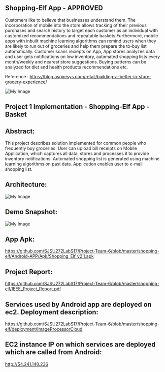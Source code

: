 
## Shopping-Elf App - APPROVED

Customers like to believe that businesses understand them. The incorporation of mobile into the store allows tracking of their previous purchases and search history to target each customer as an individual with customized recommendations and repeatable baskets.Furthermore, mobile apps with inbuilt machine learning algorithms can remind users when they are likely to run out of groceries and help them prepare the to-buy list automatically.
Customer scans reciepts on App, App stores analyzes data and user gets notifications on low inventory, automated shopping lists every month/weekly and nearest store suggestions. Buying patterns can be analyzed for diet and health products recommendations etc.
 
Reference : https://blog.aspiresys.com/retail/building-a-better-in-store-grocery-experience/ 
 
![My Image](https://github.com/SJSU272LabS17/Project-Team-6/blob/master/Prestore.png)

## Project 1 Implementation - Shopping-Elf App - Basket

## Abstract: 

This project describes solution implemented for common people who frequently buy groceries. User can upload bill receipts on
Mobile Application, which captures all data, stores and processes it to provide inventory notifications. Automated shopping list is generated using machine learning algorithms on past data. Application enables user to e-mail shopping list.


## Architecture:

![My Image](https://github.com/SJSU272LabS17/Project-Team-6/blob/master/shopping-elf/architecture.jpeg)


## Demo Snapshot:

![My Image](https://github.com/SJSU272LabS17/Project-Team-6/blob/master/BasketApp.gif)


## App Apk: 
https://github.com/SJSU272LabS17/Project-Team-6/blob/master/shopping-elf/Android-APP/Apk/Shopping_Elf_v2.1.apk


## Project Report:
https://github.com/SJSU272LabS17/Project-Team-6/blob/master/shopping-elf/IEEE_Project_Report.pdf


## Services used by Android app are deployed on ec2. Deployment description:
https://github.com/SJSU272LabS17/Project-Team-6/blob/master/shopping-elf/deployment/ImageProcessorCloud


## EC2 instance IP on which services are deployed which are called from Android:
http://54.241.140.236
